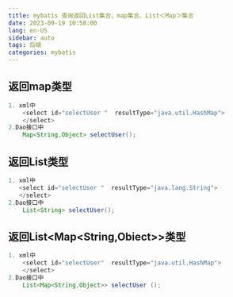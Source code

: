```yaml
---
title: mybatis 查询返回List集合、map集合、List＜Map＞集合
date: 2023-09-19 10:58:00
lang: en-US
sidebar: auto
tags: 后端
categories: mybatis
---
```


## 返回map类型
```java
1. xml中
    <select id="selectUser "  resultType="java.util.HashMap">  
    </select>
2.Dao接口中
    Map<String,Object> selectUser();
```

## 返回List类型
```java
1. xml中
   <select id="selectUser "  resultType="java.lang.String">  
   </select>
2.Dao接口中
    List<String> selectUser();
```

## 返回List<Map<String,Obiect>>类型
```java
1. xml中
    <select id="selectUser"  resultType="java.util.HashMap">  
    </select>
2.Dao接口中
    List<Map<String,Object>> selectUser ();
```


